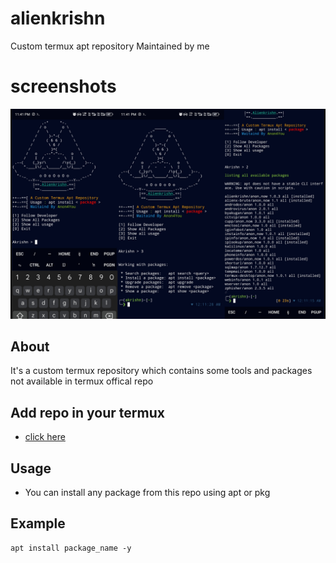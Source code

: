 # alienkrishn
Custom termux apt repository Maintained by me
#     screenshots 
<img src="screenshots/Picsart_24-03-11_01-42-07-115.jpg"/>

## About
It's a custom termux repository which contains some tools and packages not available in termux offical repo
## Add repo in your termux
* [click here](https://github.com/Anon4You/alienkrishn/blob/main/INSTALL.md) 
## Usage 
* You can install any package from this repo using apt or pkg
## Example
```
apt install package_name -y
```




